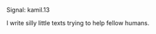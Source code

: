 Signal: kamil.13

I write silly little texts trying to help fellow humans.

<!---
kmchm/kmchm is a ✨ special ✨ repository because its `README.md` (this file) appears on your GitHub profile.
You can click the Preview link to take a look at your changes.
--->
